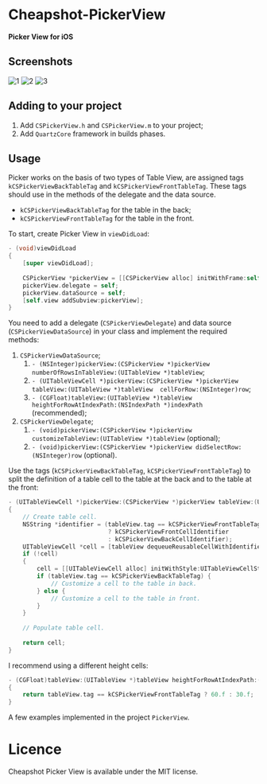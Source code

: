 Cheapshot-PickerView
===
**Picker View for iOS**

Screenshots
---
![1](https://dl.dropboxusercontent.com/u/1280321/PickerView/1.png)
![2](https://dl.dropboxusercontent.com/u/1280321/PickerView/2.png)
![3](https://dl.dropboxusercontent.com/u/1280321/PickerView/3.png)

Adding to your project
---
1. Add `CSPickerView.h` and `CSPickerView.m` to your project;
1. Add `QuartzCore` framework in builds phases.

Usage
---
Picker works on the basis of two types of Table View, are assigned tags `kCSPickerViewBackTableTag` and `kCSPickerViewFrontTableTag`. These tags should use in the methods of the delegate and the data source.

* `kCSPickerViewBackTableTag` for the table in the back;
* `kCSPickerViewFrontTableTag` for the table in the front.

To start, create Picker View in `viewDidLoad`:

``` objective-c
- (void)viewDidLoad
{
	[super viewDidLoad];
	
	CSPickerView *pickerView = [[CSPickerView alloc] initWithFrame:self.view.bounds];
	pickerView.delegate = self;
	pickerView.dataSource = self;
	[self.view addSubview:pickerView];
}
```

You need to add a delegate (`CSPickerViewDelegate`) and data source (`CSPickerViewDataSource`) in your class and implement the required methods:

1. `CSPickerViewDataSource`;
	1. `- (NSInteger)pickerView:(CSPickerView *)pickerView
	   numberOfRowsInTableView:(UITableView *)tableView`;
	1. `- (UITableViewCell *)pickerView:(CSPickerView *)pickerView
	                         tableView:(UITableView *)tableView 
	                        cellForRow:(NSInteger)row`;
	1. `- (CGFloat)tableView:(UITableView *)tableView heightForRowAtIndexPath:(NSIndexPath *)indexPath` (recommended);
1. `CSPickerViewDelegate`;
	1. `- (void)pickerView:(CSPickerView *)pickerView customizeTableView:(UITableView *)tableView` (optional);
	1. `- (void)pickerView:(CSPickerView *)pickerView didSelectRow:(NSInteger)row` (optional).

Use the tags (`kCSPickerViewBackTableTag`, `kCSPickerViewFrontTableTag`) to split the definition of a table cell to the table at the back and to the table at the front:

``` objective-c
- (UITableViewCell *)pickerView:(CSPickerView *)pickerView tableView:(UITableView *)tableView cellForRow:(NSInteger)row
{
    // Create table cell.
    NSString *identifier = (tableView.tag == kCSPickerViewFrontTableTag
                            ? kCSPickerViewFrontCellIdentifier 
                            : kCSPickerViewBackCellIdentifier);
    UITableViewCell *cell = [tableView dequeueReusableCellWithIdentifier:identifier];
    if (!cell)
    {
        cell = [[UITableViewCell alloc] initWithStyle:UITableViewCellStyleSubtitle reuseIdentifier:identifier];
        if (tableView.tag == kCSPickerViewBackTableTag) {
        	// Customize a cell to the table in back.
        } else {
        	// Customize a cell to the table in front.
        }
    }
    
    // Populate table cell.
    
    return cell;
}
```

I recommend using a different height cells:

``` objective-c
- (CGFloat)tableView:(UITableView *)tableView heightForRowAtIndexPath:(NSIndexPath *)indexPath
{
    return tableView.tag == kCSPickerViewFrontTableTag ? 60.f : 30.f;
}
```

A few examples implemented in the project `PickerView`.

Licence
=======
Cheapshot Picker View is available under the MIT license.